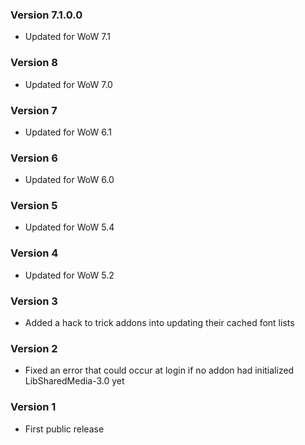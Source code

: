### Version 7.1.0.0

* Updated for WoW 7.1

### Version 8

* Updated for WoW 7.0

### Version 7

* Updated for WoW 6.1

### Version 6

* Updated for WoW 6.0

### Version 5

* Updated for WoW 5.4

### Version 4

* Updated for WoW 5.2

### Version 3

* Added a hack to trick addons into updating their cached font lists

### Version 2

* Fixed an error that could occur at login if no addon had initialized LibSharedMedia-3.0 yet

### Version 1

* First public release
